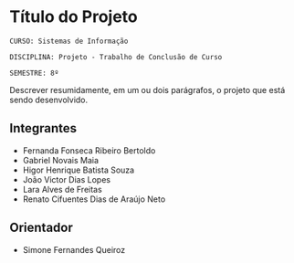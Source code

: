 # Título do Projeto

`CURSO: Sistemas de Informação`

`DISCIPLINA: Projeto - Trabalho de Conclusão de Curso`

`SEMESTRE: 8º`

Descrever resumidamente, em um ou dois parágrafos, o projeto que está sendo desenvolvido.

## Integrantes

* Fernanda Fonseca Ribeiro Bertoldo 
* Gabriel Novais Maia
* Higor Henrique Batista Souza
* João Victor Dias Lopes 
* Lara Alves de Freitas
* Renato Cifuentes Dias de Araújo Neto


## Orientador

* Simone Fernandes Queiroz

